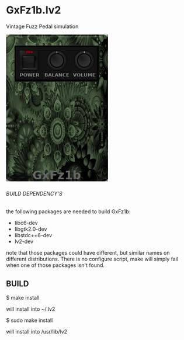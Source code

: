 # GxFz1b.lv2
Vintage Fuzz Pedal simulation



![GxFz1b](https://raw.githubusercontent.com/brummer10/GxFz1b.lv2/master/GxFz1b.png)


###### BUILD DEPENDENCY’S 

the following packages are needed to build GxFz1b:

- libc6-dev
- libgtk2.0-dev
- libstdc++6-dev
- lv2-dev

note that those packages could have different, but similar names 
on different distributions. There is no configure script, 
make will simply fail when one of those packages isn't found.

## BUILD 

$ make install

will install into ~/.lv2

$ sudo make install

will install into /usr/lib/lv2

